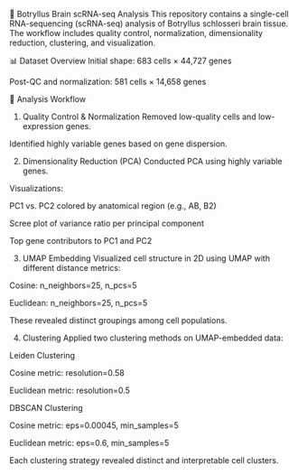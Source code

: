 🧠 Botryllus Brain scRNA-seq Analysis
This repository contains a single-cell RNA-sequencing (scRNA-seq) analysis of Botryllus schlosseri brain tissue. The workflow includes quality control, normalization, dimensionality reduction, clustering, and visualization.

📊 Dataset Overview
Initial shape: 683 cells × 44,727 genes

Post-QC and normalization: 581 cells × 14,658 genes

🔬 Analysis Workflow
1. Quality Control & Normalization
Removed low-quality cells and low-expression genes.

Identified highly variable genes based on gene dispersion.

2. Dimensionality Reduction (PCA)
Conducted PCA using highly variable genes.

Visualizations:

PC1 vs. PC2 colored by anatomical region (e.g., AB, B2)

Scree plot of variance ratio per principal component

Top gene contributors to PC1 and PC2

3. UMAP Embedding
Visualized cell structure in 2D using UMAP with different distance metrics:

Cosine: n_neighbors=25, n_pcs=5

Euclidean: n_neighbors=25, n_pcs=5

These revealed distinct groupings among cell populations.

4. Clustering
Applied two clustering methods on UMAP-embedded data:

Leiden Clustering

Cosine metric: resolution=0.58

Euclidean metric: resolution=0.5

DBSCAN Clustering

Cosine metric: eps=0.00045, min_samples=5

Euclidean metric: eps=0.6, min_samples=5

Each clustering strategy revealed distinct and interpretable cell clusters.

